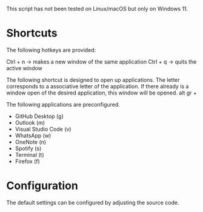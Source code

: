 This script has not been tested on Linux/macOS but only on Windows 11.

# Shortcuts
The following hotkeys are provided:

Ctrl + n -> makes a new window of the same application
Ctrl + q -> quits the active window

The following shortcut is designed to open up applications. The letter corresponds to a associative letter of the application.
If there already is a window open of the desired application, this window will be opened.
alt gr + <letter>

The following applications are preconfigured.
- GitHub Desktop (g)
- Outlook (m)
- Visual Studio Code (v)
- WhatsApp (w)
- OneNote (n)
- Spotify (s)
- Terminal (t)
- Firefox (f)

# Configuration
The default settings can be configured by adjusting the source code.
